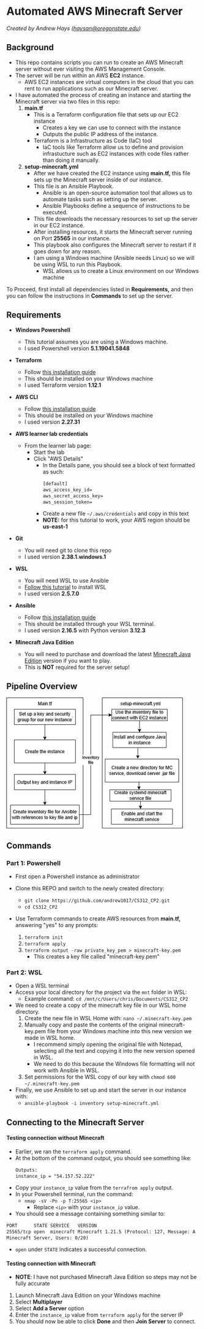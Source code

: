 # Automated AWS Minecraft Server

*Created by Andrew Hays ([haysan@oregonstate.edu](mailto:haysan@oregonstate.edu))*

## Background

- This repo contains scripts you can run to create an AWS Minecraft server without ever visiting the AWS Management Console.
- The server will be run within an AWS **EC2** instance.
  - AWS EC2 instances are virtual computers in the cloud that you can rent to run applications such as our Minecraft server.
- I have automated the process of creating an instance and starting the Minecraft server via two files in this repo:
  1. **main.tf**
     - This is a Terraform configuration file that sets up our EC2 instance
       - Creates a key we can use to connect with the instance
       - Outputs the public IP address of the instance. 
     - Terraform is a Infrastructure as Code (IaC) tool
       - IaC tools like Terraform allow us to define and provision infrastucture such as EC2 instances with code files rather than doing it manually.
  2. **setup-minecraft.yml**
     - After we have created the EC2 instance using **main.tf,** this file sets up the Minecraft server inside of our instance.
     - This file is an Ansible Playbook.
       - Ansible is an open-source automation tool that allows us to automate tasks such as setting up the server.
       - Ansible Playbooks define a sequence of instructions to be executed.
     - This file downloads the necessary resources to set up the server in our EC2 instance.
     - After installing resources, it starts the Minecraft server running on Port **25565** in our instance.
     - This playbook also configures the Minecraft server to restart if it goes down for any reason.
     - I am using a Windows machine (Ansible needs Linux) so we will be using WSL to run this Playbook.
       - WSL allows us to create a Linux environment on our Windows machine  

To Proceed, first install all dependencies listed in **Requirements,** and then you can follow the instructions in **Commands** to set up the server.

## Requirements

- **Windows Powershell**
  - This tutorial assumes you are using a Windows machine.
  - I used Powershell version **5.1.19041.5848**
  
- **Terraform**
  - Follow [this installation guide](https://developer.hashicorp.com/terraform/tutorials/aws-get-started/install-cli)
  - This should be installed on your Windows machine
  - I used Terraform version **1.12.1**

- **AWS CLI**
  - Follow [this installation guide](https://developer.hashicorp.com/terraform/tutorials/aws-get-started/install-cli)
  - This should be installed on your Windows machine
  - I used version **2.27.31**

- **AWS learner lab credentials**
  - From the learner lab page:
    - Start the lab
    - Click "AWS Details" 
      - In the Details pane, you should see a block of text formatted as such:
        ```
        [default]
        aws_access_key_id=
        aws_secret_access_key=
        aws_session_token=
        ```
      -  Create a new file ```~/.aws/credentials``` and copy in this text
      -  **NOTE:** for this tutorial to work, your AWS region should be **us-east-1**
 
- **Git**
  - You will need git to clone this repo
  - I used version **2.38.1.windows.1**

- **WSL**
  - You will need WSL to use Ansible
  - [Follow this tutorial](https://learn.microsoft.com/en-us/windows/wsl/install) to install WSL
  - I used version **2.5.7.0**

- **Ansible**
  - Follow [this installation guide](https://docs.ansible.com/ansible/latest/installation_guide/installation_distros.html#installing-ansible-on-ubuntu)
  - This should be installed through your WSL terminal.
  - I used version **2.16.5** with Python version **3.12.3**

- **Minecraft Java Edition**
  - You will need to purchase and download the latest [Minecraft Java Edition](https://www.minecraft.net/en-us/store/minecraft-java-bedrock-edition-pc?tabs=%7B%22details%22%3A0%7D) version if you want to play.
  - This is **NOT** required for the server setup!

## Pipeline Overview

![Pipeline Diagram](cpp2diagram.drawio.png)


## Commands

### Part 1: Powershell

- First open a Powershell instance as administrator

- Clone this REPO and switch to the newly created directory:
  - ```git clone https://github.com/andrew1017/CS312_CP2.git```
  - ```cd CS312_CP2```
  
- Use Terraform commands to create AWS resources from **main.tf,** answering "yes" to any prompts:
  1. ```terraform init```
  2. ```terraform apply```
  3. ```terraform output -raw private_key_pem > minecraft-key.pem```
     - This creates a key file called "minecraft-key.pem"

### Part 2: WSL

- Open a WSL terminal
- Access your local directory for the project via the ```mnt``` folder in WSL:
  - Example command: ```cd /mnt/c/Users/chris/Documents/CS312_CP2```
- We need to create a copy of the minecraft key file in our WSL home directory.
  1. Create the new file in WSL Home with: ```nano ~/.minecraft-key.pem```
  2. Manually copy and paste the contents of the original minecraft-key.pem file from your Windows machine into this new version we made in WSL home.
     - I recommend simply opening the original file with Notepad, selecting all the text and copying it into the new version opened in WSL.
     - We need to do this because the Windows file formatting will not work with Ansible in WSL.
  3. Set permissions for the WSL copy of our key with ```chmod 600 ~/.minecraft-key.pem```
- Finally, we use Ansible to set up and start the server in our instance with:
  - ```ansible-playbook -i inventory setup-minecraft.yml```

## Connecting to the Minecraft Server

#### Testing connection without Minecraft

- Earlier, we ran the ```terraform apply``` command.
- At the bottom of the command output, you should see something like:
    ```
    Outputs:
    instance_ip = "54.157.52.222"
    ```
- Copy your ```instance_ip``` value from the ```terrafrom apply``` output.
- In your Powershell terminal, run the command:
  - ```nmap -sV -Pn -p T:25565 <ip>```
    - Replace ```<ip>``` with your ```instance_ip``` value.
- You should see a message containing something similar to:
```
PORT      STATE SERVICE   VERSION
25565/tcp open  minecraft Minecraft 1.21.5 (Protocol: 127, Message: A Minecraft Server, Users: 0/20)
```
- ```open``` under ```STATE``` indicates a successful connection.

#### Testing connection with Minecraft
- **NOTE**: I have not purchased Minecraft Java Edition so steps may not be fully accurate
1. Launch Minecraft Java Edition on your Windows machine
2. Select **Multiplayer**
3. Select **Add a Server** option
4. Enter the ```instance_ip``` value from ```terraform apply``` for the server IP
5. You should now be able to click **Done** and then **Join Server** to connect.
  

    
 

